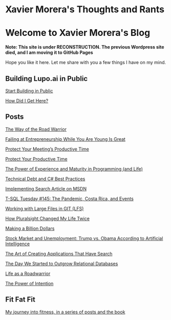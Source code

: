 # Xavier Morera's Thoughts and Rants

# Welcome to Xavier Morera's Blog

**Note: This site is under RECONSTRUCTION. The previous Wordpress site died, and I am moving it to GitHub Pages**

Hope you like it here. Let me share with you a few things I have on my mind.

## Building Lupo.ai in Public
[Start Building in Public](/posts/build-in-public/01-start-building-in-public.md)

[How Did I Get Here?](/posts/build-in-public/02-how-did-i-get-here.md)

## Posts
[The Way of the Road Warrior](./posts/road-warrior.md)

[Failing at Entrepreneurship While You Are Young Is Great](2018\failing-at-entrepreneurship-while-you-are-young-is-great.md)

[Protect Your Meeting’s Productive Time](2018\protect-your-meetings-productive-time.md)

[Protect Your Productive Time](2018\protect-your-productive-time.md)

[The Power of Experience and Maturity in Programming (and Life)](2018\the-power-of-experience-and-maturity-in-programming-and-life.md)

[Technical Debt and C# Best Practices](2022\12\23\c-best-practices-is-the-best-way-to-go.md)

[Implementing Search Article on MSDN](C:\github\xmorera\xmorera.github.io\2021\05\06\implementing-search-article-on-msdn.md)

[T-SQL Tuesday #145: The Pandemic, Costa Rica, and Events](2021\12\16\t-sql-tuesday-145-the-pandemic-costa-rica-and-events.md)

[Working with Large Files in GIT (LFS)](C:\github\xmorera\xmorera.github.io\2021\03\working-with-large-files-in-git-lfs.md)

[How Pluralsight Changed My Life Twice](2021\04\10\how-pluralsight-changed-my-life-twice.md)

[Making a Billion Dollars](./posts/003-making-a-billion-dollars.md)

[Stock Market and Unemployment: Trump vs. Obama According to Artificial Intelligence](2020\10\23\stock-market-and-unemployment-trump-vs-obama-according-to-artificial-intelligence-machine-learning.md)

[The Art of Creating Applications That Have Search](2016\12\23\the-art-of-creating-applications-that-have-search.md)

[The Day We Started to Outgrow Relational Databases](2016\10\10\the-day-we-started-to-outgrow-relational-databases.md)

[Life as a Roadwarrior](2024/life-as-a-roadwarrior.md)

[The Power of Intention](2024/power-of-intention.md)

## Fit Fat Fit
[My journey into fitness, in a series of posts and the book](/fitfatfit/index.MD)

